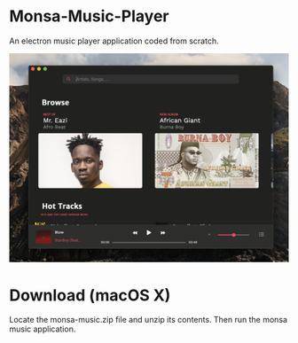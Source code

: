 # Monsa-Music-Player 
An electron music player application coded from scratch.

<img src="Monsa Screen Shot .png">

# Download (macOS X)
Locate the monsa-music.zip file and unzip its contents. Then run the monsa music application.
